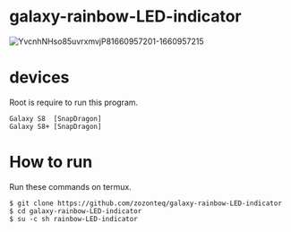 # galaxy-rainbow-LED-indicator
![YvcnhNHso85uvrxmvjP81660957201-1660957215](https://user-images.githubusercontent.com/77091655/185723353-da3ba7a5-571c-41d8-a398-6e461ed8ba19.gif)

# devices
Root is require to run this program.
```
Galaxy S8  [SnapDragon]
Galaxy S8+ [SnapDragon]
```
# How to run
Run these commands on termux.
```
$ git clone https://github.com/zozonteq/galaxy-rainbow-LED-indicator
$ cd galaxy-rainbow-LED-indicator
$ su -c sh rainbow-LED-indicator
```
